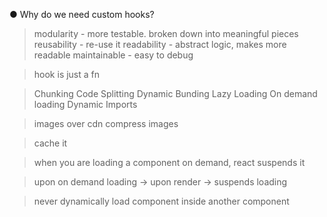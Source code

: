 ● Why do we need custom hooks?
> modularity - more testable. broken down into meaningful pieces
> reusability - re-use it
> readability - abstract logic, makes more readable
> maintainable - easy to debug


> hook is just a fn



> Chunking
> Code Splitting
> Dynamic Bunding
> Lazy Loading
> On demand loading
> Dynamic Imports



> images over cdn
> compress images

> cache it


> when you are loading a component on demand, react suspends it

> upon on demand loading -> upon render -> suspends loading


> never dynamically load component inside another component